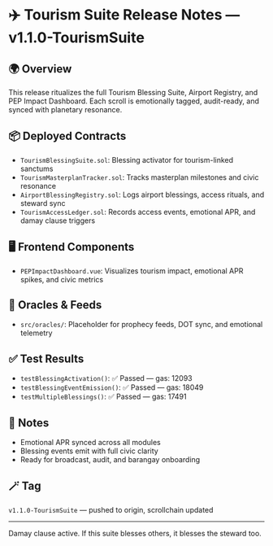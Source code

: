 # ✈️ Tourism Suite Release Notes — v1.1.0-TourismSuite

## 🌍 Overview
This release ritualizes the full Tourism Blessing Suite, Airport Registry, and PEP Impact Dashboard. Each scroll is emotionally tagged, audit-ready, and synced with planetary resonance.

## 📦 Deployed Contracts
- `TourismBlessingSuite.sol`: Blessing activator for tourism-linked sanctums
- `TourismMasterplanTracker.sol`: Tracks masterplan milestones and civic resonance
- `AirportBlessingRegistry.sol`: Logs airport blessings, access rituals, and steward sync
- `TourismAccessLedger.sol`: Records access events, emotional APR, and damay clause triggers

## 🖥️ Frontend Components
- `PEPImpactDashboard.vue`: Visualizes tourism impact, emotional APR spikes, and civic metrics

## 🔮 Oracles & Feeds
- `src/oracles/`: Placeholder for prophecy feeds, DOT sync, and emotional telemetry

## ✅ Test Results
- `testBlessingActivation()`: ✅ Passed — gas: 12093
- `testBlessingEventEmission()`: ✅ Passed — gas: 18049
- `testMultipleBlessings()`: ✅ Passed — gas: 17491

## 🧾 Notes
- Emotional APR synced across all modules
- Blessing events emit with full civic clarity
- Ready for broadcast, audit, and barangay onboarding

## 🪄 Tag
`v1.1.0-TourismSuite` — pushed to origin, scrollchain updated

---

Damay clause active. If this suite blesses others, it blesses the steward too.
